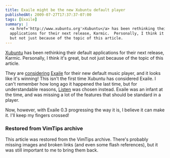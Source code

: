 ```yaml
---
title: Exaile might be the new Xubuntu default player
publishedAt: 2009-07-27T17:37:37-07:00
tags: [Exaile]
summary: |
  <a href='http://www.xubuntu.org'>Xubuntu</a> has been rethinking their default
  applications for their next release, Karmic.  Personally, I think it's great,
  but not just because of the topic of this article.
---
```

<a href='http://www.xubuntu.org'>Xubuntu</a> has been rethinking their default
applications for their next release, Karmic.  Personally, I think it's great,
but not just because of the topic of this article.

They are <a
href='https://wiki.ubuntu.com/Xubuntu/Specifications/Karmic/DefaultMusicPlayer'>considering</a>
<a href='http://www.exaile.org'>Exaile</a> for their new default music player,
and it looks like it's winning!  This isn't the first time Xubuntu has
considered Exaile.  I can't remember how long ago it happened the last time,
but for understandable reasons, <a
href='http://www.listen-project.org'>Listen</a> was chosen instead.  Exaile was
an infant at the time, and was missing a lot of the features that should be
standard in a player.

Now, however, with Exaile 0.3 progressing the way it is, I believe it can make
it.  I'll keep my fingers crossed!

<div class="restored-from-archive">
  <h3>Restored from VimTips archive</h3>
  <p>
  This article was restored from the VimTips archive. There's probably
  missing images and broken links (and even some flash references), but it
  was still important to me to bring them back.
  </p>
</div>
